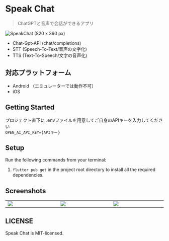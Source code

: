 # Speak Chat

> ChatGPTと音声で会話ができるアプリ<br />

![SpeakChat (820 x 360 px)](https://user-images.githubusercontent.com/89951949/228485481-8751541c-6a8a-47f3-997a-075d0f012188.PNG)


- Chat-Gpt-API (chat/completions)
- STT (Speech-To-Text/音声の文字化)
- TTS (Text-To-Speech/文字の音声化)

## 対応プラットフォーム
- Android （エミュレーターでは動作不可）
- iOS

## Getting Started

プロジェクト直下に .envファイルを用意してご自身のAPIキーを入力してください<br />
`OPEN_AI_API_KEY={APIキー}`

## Setup

Run the following commands from your terminal:

1) `flutter pub get` in the project root directory to install all the required dependencies.


## Screenshots

<table width="100%">
  <tbody>
    <tr>
        <td width="1%"><img src="https://user-images.githubusercontent.com/89951949/228479921-49b2da3c-92de-45f5-8c0d-abfec65de352.PNG"/></td>
        <td width="1%"><img src="https://user-images.githubusercontent.com/89951949/228479553-a5680a48-077b-4be2-96e2-e7b589ddbab7.PNG"/></td>
        <td width="1%"><img src="https://user-images.githubusercontent.com/89951949/228480004-eb2df0c1-927d-4173-ab98-244110080b5b.PNG"/></td>
    </tr>
  </tbody>
</table>


## LICENSE
Speak Chat is MIT-licensed.
